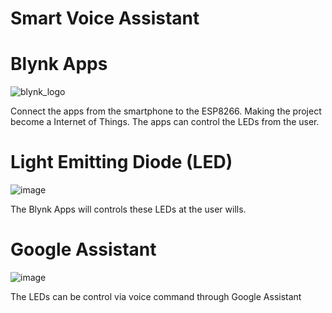 # Smart Voice Assistant

# Blynk Apps
![blynk_logo](https://user-images.githubusercontent.com/44058064/49787765-7e286900-fd62-11e8-8136-92d5839a46bf.png)

Connect the apps from the smartphone to the ESP8266.
Making the project become a Internet of Things.
The apps can control the LEDs from the user.

# Light Emitting Diode (LED)
![image](https://user-images.githubusercontent.com/44058064/50551305-7ac93300-0cb9-11e9-82af-b52a35438250.png)

The Blynk Apps will controls these LEDs at the user wills.

# Google Assistant
![image](https://user-images.githubusercontent.com/44058064/50551327-c67bdc80-0cb9-11e9-9a5f-4cd1affdce16.png)

The LEDs can be control via voice command through Google Assistant
